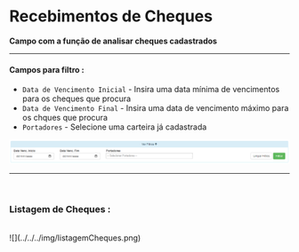 # Recebimentos de Cheques
**Campo com a função de analisar cheques cadastrados**
***

#### **Campos para filtro :**

* `Data de Vencimento Inicial` - Insira uma data mínima de vencimentos para os cheques que procura
* `Data de Vencimento Final` - Insira uma data de vencimento máximo para os chques que procura
* `Portadores` - Selecione uma carteira já cadastrada

![](../../../img/filtroSla.png)
***
<br>

### **Listagem de Cheques :**
<br>
![](../../../img/listagemCheques.png)